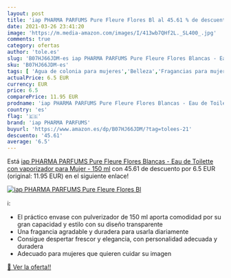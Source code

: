 ```yaml
---
layout: post
title: 'iap PHARMA PARFUMS Pure Fleure Flores Bl al 45.61 % de descuento'
date: 2021-03-26 23:41:20
image: 'https://m.media-amazon.com/images/I/413wb7QHf2L._SL400_.jpg'
comments: true
category: ofertas
author: 'tole.es'
slug: 'B07HJ66JDM-es iap PHARMA PARFUMS Pure Fleure Flores Blancas - Eau de...'
sku: 'B07HJ66JDM-es'
tags: [ 'Agua de colonia para mujeres','Belleza','Fragancias para mujeres','Perfumes y fragancias','de','eau','iap pharma parfums','toilette', ]
actualPrice: 6.5 EUR
currency: EUR
price: 6.5
comparePrice: 11.95 EUR
prodname: 'iap PHARMA PARFUMS Pure Fleure Flores Blancas - Eau de Toilette con vaporizador para Mujer - 150 ml'
country: 'es'
flag: '🇪🇸'
brand: 'iap PHARMA PARFUMS'
buyurl: 'https://www.amazon.es/dp/B07HJ66JDM/?tag=tolees-21'
descuento: '45.61'
average: '6.5'
---
```


Está [iap PHARMA PARFUMS Pure Fleure Flores Blancas - Eau de Toilette con vaporizador para Mujer - 150 ml](https://www.amazon.es/dp/B07HJ66JDM/?tag=tolees-21) con 45.61 de descuento por 6.5 EUR (original: 11.95 EUR) en el siguiente enlace!

[![iap PHARMA PARFUMS Pure Fleure Flores Bl](https://m.media-amazon.com/images/I/413wb7QHf2L._SL400_.jpg)](https://www.amazon.es/dp/B07HJ66JDM/?tag=tolees-21)

ℹ️:

- El práctico envase con pulverizador de 150 ml aporta comodidad por su gran capacidad y estilo con su diseño transparente
- Una fragancia agradable y duradera para usarla diariamente
- Consigue despertar frescor y elegancia, con personalidad adecuada y duradera
- Adecuado para mujeres que quieren cuidar su imagen

[🛒 Ver la oferta!!](https://www.amazon.es/dp/B07HJ66JDM/?tag=tolees-21)
